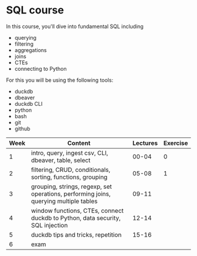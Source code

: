 # SQL course

In this course, you'll dive into fundamental SQL including

- querying
- filtering
- aggregations
- joins
- CTEs
- connecting to Python

For this you will be using the following tools:

- duckdb
- dbeaver
- duckdb CLI
- python
- bash
- git
- github

| **Week** | **Content**                                                                           | **Lectures** | **Exercise** |
| -------- | ------------------------------------------------------------------------------------- | ------------ | ------------ |
| 1        | intro, query, ingest csv, CLI, dbeaver, table, select                                 | 00-04        | 0            |
| 2        | filtering, CRUD, conditionals, sorting, functions, grouping                           | 05-08        | 1            |
| 3        | grouping, strings, regexp, set operations, performing joins, querying multiple tables | 09-11        |              |
| 4        | window functions, CTEs, connect duckdb to Python, data security, SQL injection        | 12-14        |              |
| 5        | duckdb tips and tricks, repetition                                                    | 15-16        |              |
| 6        | exam                                                                                  |              |              |

<!-- OLTP vs OLAP in dimensional modeling -->
